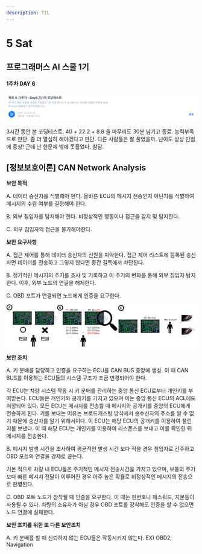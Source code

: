 ```yaml
---
description: TIL
---
```


# 5 Sat

## 프로그래머스 AI 스쿨 1기

#### 1주차 DAY 6

![](../../.gitbook/assets/image%20%2821%29.png)

3시간 동안 본 코딩테스트. 40 + 22.2 + 8.8 을 마무리도 30분 남기고 종료. 능력부족으로 판단. 좀 더 열심히 해야겠다고 판단. 다른 사람들은 잘 풀었을까. 난이도 상상 만점에 중상! 근데 난 한문제 밖에 못풀었다. 참담.

## \[정보보호이론\] CAN Network Analysis

**보안 목적**

A.    데이터 송신자를 식별해야 한다. 올바른 ECU의 메시지 전송인지 아닌지를 식별하여 메시지의 수렴 여부를 결정해야 한다.

B.     외부 침입자를 탐지해야 한다. 비정상적인 행동이나 접근을 감지 및 탐지한다.

C.     외부 침입자의 접근을 불가해야한다.

**보안 요구사항**

A.    접근 제어를 통해 데이터 송신자의 신원을 파악한다. 접근 제어 리스트에 등록된 송신자면 데이터를 전송하고 그렇지 않다면 중간 길목에서 차단한다.

B.     정기적인 메시지의 주기를 조사 및 기록하고 이 주기의 변화를 통해 외부 침입자 탐지한다. 이후, 외부 노드의 연결을 해제한다.

C.     OBD 포트가 연결되면 노드에게 인증을 요구한다.

![](../../.gitbook/assets/image%20%2818%29.png)

**보안 조치**

A.    키 분배를 담당하고 인증을 요구하는 ECU를 CAN BUS 중앙에 생성. 이 때 CAN BUS를 이용하는 ECU들의 시스템 구조가 조금 변경되어야 한다.

각 ECU는 차량 시스템 작동 시 키 분배를 관리하는 중앙 통신 ECU로부터 개인키를 부여받는다. ECU들은 개인키와 공개키를 가지고 있으며 이는 중앙 통신 ECU의 ACL에도 저장되어 있다. 모든 ECU는 메시지를 전송할 때 메시지와 공개키를 중앙의 ECU에게 전송하게 된다. 키를 보내는 이유는 브로드캐스팅 방식에서 송수신자의 주소를 알 수 없기 때문에 송신자를 알기 위해서이다. 이 ECU는 해당 ECU의 공개키를 이용하여 챌린지를 보낸다. 이 때 해당 ECU는 개인키를 이용하여 리스폰스를 보내고 이를 확인한 뒤 메시지를 전송한다.

B.     메시지 발생 시간을 조사하여 평균적인 발생 시간 보다 적을 경우 침입자로 간주하고 OBD 포트의 연결을 강제로 끊는다.

기본 적으로 차량 내 ECU들은 주기적인 메시지 전송시간을 가지고 있으며, 보통의 주기보다 빠른 메시지 전달이 이루어진 경우 아주 높은 확률로 비정상적인 메시지의 전송으로 판별된다.

C.     OBD 포트 노드가 장착될 때 인증을 요구한다. 이 때는 핀번호나 패스워드, 지문등이 사용될 수 있다. 차량의 소유자가 아닐 경우 OBD 포트를 장착해도 인증을 할 수 없으면 노드 연결에 실패한다.

**보안 조치를 위한 또 다른 보안조치**

A.    키 분배를 할 때 신뢰하지 않는 ECU들은 작동시키지 않는다. EX\) OBD2, Navigation



